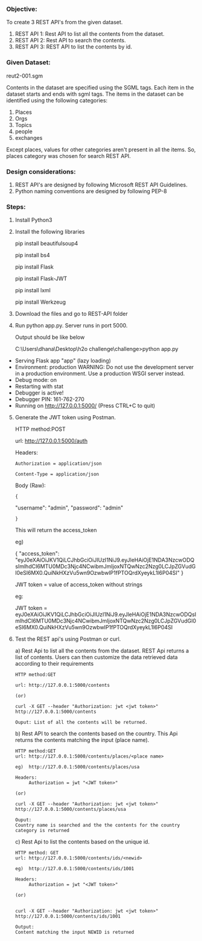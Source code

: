 ### Objective:
To create 3 REST API's from the given dataset.
1) REST API 1: Rest API to list all the contents from the dataset.
2) REST API 2: Rest API to search the contents.
3) REST API 3: REST API to list the contents by id.

### Given Dataset:
reut2-001.sgm

Contents in the dataset are specified using the SGML tags. Each item in the dataset starts and ends with sgml tags.
The items in the dataset can be identified using the following categories:
1) Places 
2) Orgs
3) Topics 
4) people
5) exchanges

Except places, values for other categories aren't present in all the items.
So, places category was chosen for search REST API. 

### Design considerations:
1) REST API's are designed by following Microsoft REST API Guidelines.
2) Python naming conventions are designed by following PEP-8

### Steps:
1) Install Python3

2) Install the following libraries
	
	pip install beautifulsoup4
	
	pip install bs4
	
	pip install Flask
	
	pip install Flask-JWT
	
	pip install lxml
	
	pip install Werkzeug
	
3) Download the files and go to REST-API folder

4) Run  python app.py. Server runs in port 5000.

	Output should be like below

	C:\Users\dhana\Desktop\h2o challenge\challenge>python app.py
 * Serving Flask app "app" (lazy loading)
 * Environment: production
   WARNING: Do not use the development server in a production environment.
   Use a production WSGI server instead.
 * Debug mode: on
 * Restarting with stat
 * Debugger is active!
 * Debugger PIN: 161-762-270
 * Running on http://127.0.0.1:5000/ (Press CTRL+C to quit)
 
 5) Generate the JWT token using Postman.
		
	HTTP method:POST
	
	url: http://127.0.0.1:5000/auth
	
	Headers: 
	
		Authorization = application/json
		
		Content-Type = application/json
	
	Body (Raw):
		
		{
	"username": "admin",
	"password": "admin"

		}
		
	This will return the access_token
	
	eg) 
	
	{
    "access_token": "eyJ0eXAiOiJKV1QiLCJhbGciOiJIUzI1NiJ9.eyJleHAiOjE1NDA3NzcwODQsImlhdCI6MTU0MDc3Njc4NCwibmJmIjoxNTQwNzc2Nzg0LCJpZGVudGl0eSI6MX0.QuiNkHXzVu5wn9OzwbwIP1fPTOQrdXyeykL1l6P04SI"
	}
	
	JWT token = value of access_token without strings
	
	eg:
	
	JWT token = eyJ0eXAiOiJKV1QiLCJhbGciOiJIUzI1NiJ9.eyJleHAiOjE1NDA3NzcwODQsImlhdCI6MTU0MDc3Njc4NCwibmJmIjoxNTQwNzc2Nzg0LCJpZGVudGl0eSI6MX0.QuiNkHXzVu5wn9OzwbwIP1fPTOQrdXyeykL1l6P04SI
 
 6) Test the REST api's using Postman or curl.
 
	a) Rest Api to list all the contents from the dataset. REST Api returns a list of contents. Users can then customize the data retrieved data according to their requirements
	
		HTTP method:GET
		
		url: http://127.0.0.1:5000/contents   
		
		(or)
		
		curl -X GET --header "Authorization: jwt <jwt token>" http://127.0.0.1:5000/contents
		
		Ouput: List of all the contents will be returned.
		
	b) Rest API to search the contents based on the country. This Api returns the contents matching the input (place name).
	
		HTTP method:GET
		url: http://127.0.0.1:5000/contents/places/<place name>

		eg)  http://127.0.0.1:5000/contents/places/usa
		
		Headers:
			 Authorization = jwt "<JWT token>"
			 
		(or)
		
		curl -X GET --header "Authorization: jwt <jwt token>" http://127.0.0.1:5000/contents/places/usa
		
		Ouput:
		Country name is searched and the the contents for the country category is returned
			 
	c) Rest Api to list the contents based on the unique id.
		
		HTTP method: GET
		url: http://127.0.0.1:5000/contents/ids/<newid>
		
		eg)  http://127.0.0.1:5000/contents/ids/1001
		
		Headers:
			 Authorization = jwt "<JWT token>"
		
		(or)
		
		
		curl -X GET --header "Authorization: jwt <jwt token>" http://127.0.0.1:5000/contents/ids/1001
			 
		Output:
		Content matching the input NEWID is returned
			 
	
		
		
		
		


	


